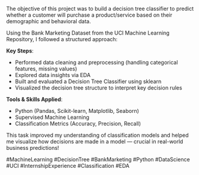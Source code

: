The objective of this project was to build a decision tree classifier to predict whether a customer will purchase a product/service based on their demographic and behavioral data.

Using the Bank Marketing Dataset from the UCI Machine Learning Repository, I followed a structured approach:

**Key Steps**:
- Performed data cleaning and preprocessing (handling categorical features, missing values)
- Explored data insights via EDA
- Built and evaluated a Decision Tree Classifier using sklearn
- Visualized the decision tree structure to interpret key decision rules

**Tools & Skills Applied**:
- Python (Pandas, Scikit-learn, Matplotlib, Seaborn)
- Supervised Machine Learning
- Classification Metrics (Accuracy, Precision, Recall)

This task improved my understanding of classification models and helped me visualize how decisions are made in a model — crucial in real-world business predictions!


#MachineLearning #DecisionTree #BankMarketing #Python #DataScience #UCI #InternshipExperience #Classification #EDA 
